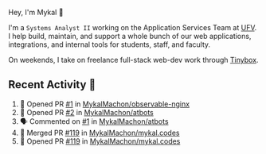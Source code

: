 Hey, I'm Mykal 👋

I'm a `Systems Analyst II` working on the Application Services Team at [UFV](https://ufv.ca). 
I help build, maintain, and support a whole bunch of our web applications, integrations, and internal tools for students, staff, and faculty.

On weekends, I take on freelance full-stack web-dev work through [Tinybox](https://tinybox.dev).

## Recent Activity 🚀

<!--START_SECTION:activity-->
1. 💪 Opened PR [#1](https://github.com/MykalMachon/observable-nginx/pull/1) in [MykalMachon/observable-nginx](https://github.com/MykalMachon/observable-nginx)
2. 💪 Opened PR [#2](https://github.com/MykalMachon/atbots/pull/2) in [MykalMachon/atbots](https://github.com/MykalMachon/atbots)
3. 🗣 Commented on [#1](https://github.com/MykalMachon/atbots/issues/1#issuecomment-2481661284) in [MykalMachon/atbots](https://github.com/MykalMachon/atbots)
4. 🎉 Merged PR [#119](https://github.com/MykalMachon/mykal.codes/pull/119) in [MykalMachon/mykal.codes](https://github.com/MykalMachon/mykal.codes)
5. 💪 Opened PR [#119](https://github.com/MykalMachon/mykal.codes/pull/119) in [MykalMachon/mykal.codes](https://github.com/MykalMachon/mykal.codes)
<!--END_SECTION:activity-->
